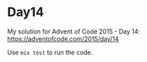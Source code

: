 # Day14

My solution for Advent of Code 2015 - Day 14: https://adventofcode.com/2015/day/14

Use `mix test` to run the code.
